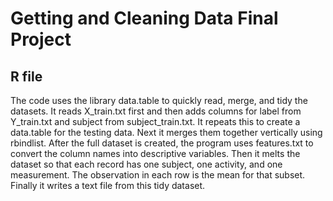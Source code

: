 # Getting and Cleaning Data Final Project

## R file
The code uses the library data.table to quickly read, merge, and tidy the datasets. It reads X_train.txt first and then adds columns for label from Y_train.txt and subject from subject_train.txt.
It repeats this to create a data.table for the testing data. Next it merges them together vertically using rbindlist. After the full dataset is created, the program uses features.txt to convert the column names into descriptive variables.
Then it melts the dataset so that each record has one subject, one activity, and one measurement. The observation in each row is the mean for that subset. 
Finally it writes a text file from this tidy dataset.
